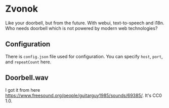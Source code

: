 # Zvonok

Like your doorbell, but from the future. With webui, text-to-speech and i18n. Who needs doorbell which is not powered by modern web technologies?

## Configuration

There is `config.json` file used for configuration. You can specify `host`, `port`, and `repeatCount` here.

## Doorbell.wav

I got it from here https://www.freesound.org/people/guitarguy1985/sounds/69385/. It's CC0 1.0.
